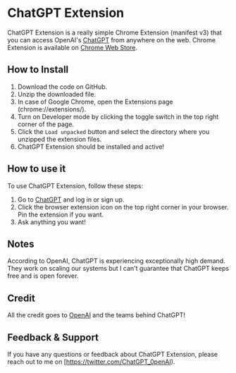 # ChatGPT Extension

ChatGPT Extension is a really simple Chrome Extension (manifest v3) that you can access OpenAI's [ChatGPT](https://chat.openai.com/chat) from anywhere on the web. Chrome Extension is available on [Chrome Web Store](https://chrome.google.com/webstore/detail/chatgpt-chrome-extension/cdjifpfganmhoojfclednjdnnpooaojb).

## How to Install


1. Download the code on GitHub.
2. Unzip the downloaded file.
3. In case of Google Chrome, open the Extensions page (chrome://extensions/).
4. Turn on Developer mode by clicking the toggle switch in the top right corner of the page.
5. Click the `Load unpacked` button and select the directory where you unzipped the extension files.
6. ChatGPT Extension should be installed and active!

## How to use it

To use ChatGPT Extension, follow these steps:

1. Go to [ChatGPT](https://chat.openai.com/chat) and log in or sign up.
2. Click the browser extension icon on the top right corner in your browser. Pin the extension if you want.
3. Ask anything you want!

## Notes

According to OpenAI, ChatGPT is experiencing exceptionally high demand. They work on scaling our systems but I can't guarantee that ChatGPT keeps free and is open forever.

## Credit

All the credit goes to [OpenAI](http://openai.com/) and the teams behind ChatGPT!

## Feedback & Support

If you have any questions or feedback about ChatGPT Extension, please reach out to me on [https://twitter.com/ChatGPT_0penAI). 
